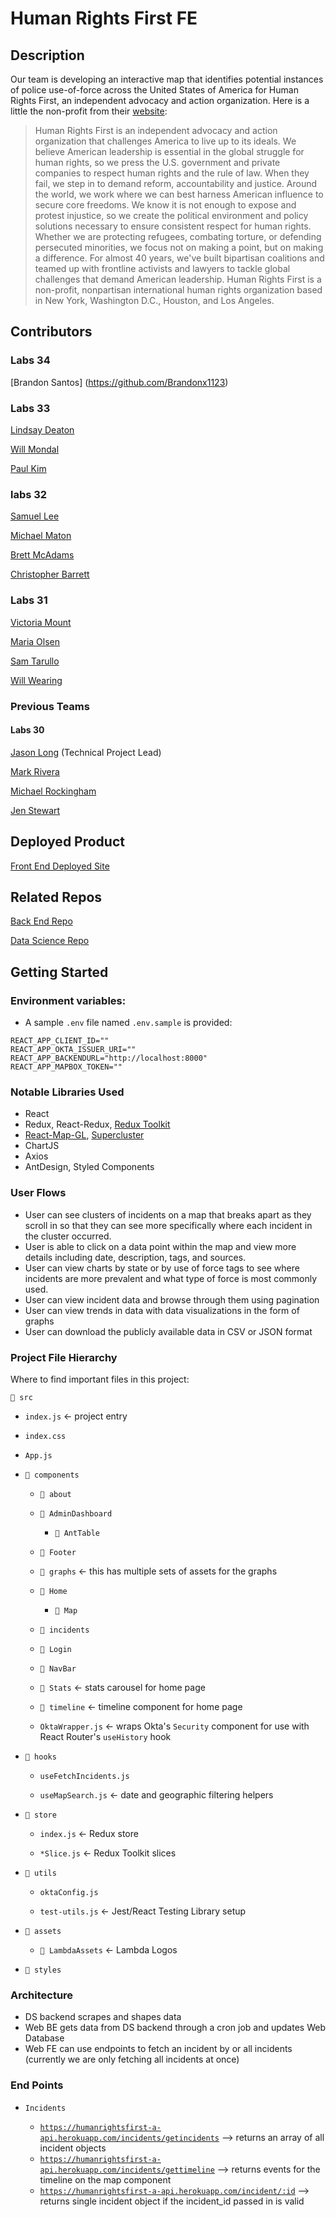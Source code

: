 # Human Rights First FE

## Description

Our team is developing an interactive map that identifies potential instances of police use-of-force across the United States of America for Human Rights First, an independent advocacy and action organization. Here is a little the non-profit from their [website](https://www.humanrightsfirst.org/about):

> Human Rights First is an independent advocacy and action organization that challenges America to live up to its ideals. We believe American leadership is essential in the global struggle for human rights, so we press the U.S. government and private companies to respect human rights and the rule of law. When they fail, we step in to demand reform, accountability and justice. Around the world, we work where we can best harness American influence to secure core freedoms.
> We know it is not enough to expose and protest injustice, so we create the political environment and policy solutions necessary to ensure consistent respect for human rights. Whether we are protecting refugees, combating torture, or defending persecuted minorities, we focus not on making a point, but on making a difference. For almost 40 years, we've built bipartisan coalitions and teamed up with frontline activists and lawyers to tackle global challenges that demand American leadership.
> Human Rights First is a non-profit, nonpartisan international human rights organization based in New York, Washington D.C., Houston, and Los Angeles.

## Contributors

### Labs 34 

[Brandon Santos] (https://github.com/Brandonx1123)

### Labs 33
[Lindsay Deaton](https://github.com/lindsay-deaton)

[Will Mondal](https://github.com/willmond-al)

[Paul Kim](https://github.com/lbu0413)


### labs 32
[Samuel Lee](https://github.com/AgentSamSA)

[Michael Maton](https://github.com/michael-maton)

[Brett McAdams](https://github.com/BrettMcAdams)

[Christopher Barrett](https://gist.github.com/Christopher-Barrett)

### Labs 31

[Victoria Mount](https://github.com/victoriamount)

[Maria Olsen](https://github.com/mcolsen)

[Sam Tarullo](https://github.com/starullo)

[Will Wearing](https://github.com/willwearing)

### Previous Teams

#### Labs 30

[Jason Long](https://github.com/jlong5795) (Technical Project Lead)

[Mark Rivera](https://github.com/MarkRivera)

[Michael Rockingham](https://github.com/mrockingham)

[Jen Stewart](https://github.com/jstewart8053)

## Deployed Product

[Front End Deployed Site](https://a.humanrightsfirst.dev/)

## Related Repos

[Back End Repo](https://github.com/Lambda-School-Labs/human-rights-first-be-a)

[Data Science Repo](https://github.com/Lambda-School-Labs/human-rights-first-ds-c)

## Getting Started

### Environment variables:

- A sample `.env` file named `.env.sample` is provided:

```
REACT_APP_CLIENT_ID=""
REACT_APP_OKTA_ISSUER_URI=""
REACT_APP_BACKENDURL="http://localhost:8000"
REACT_APP_MAPBOX_TOKEN=""
```

### Notable Libraries Used

- React
- Redux, React-Redux, [Redux Toolkit](https://redux-toolkit.js.org/)
- [React-Map-GL](https://visgl.github.io/react-map-gl/), [Supercluster](https://github.com/mapbox/supercluster)
- ChartJS
- Axios
- AntDesign, Styled Components

### User Flows

- User can see clusters of incidents on a map that breaks apart as they scroll in so that they can see more specifically where each incident in the cluster occurred.
- User is able to click on a data point within the map and view more details including date, description, tags, and sources.
- User can view charts by state or by use of force tags to see where incidents are more prevalent and what type of force is most commonly used.
- User can view incident data and browse through them using pagination
- User can view trends in data with data visualizations in the form of graphs
- User can download the publicly available data in CSV or JSON format

### Project File Hierarchy

Where to find important files in this project:

`📂 src`

- `index.js` <- project entry

- `index.css`

- `App.js`

- `📂 components`

  - `📂 about`

  - `📂 AdminDashboard`

      - `📂 AntTable`

  - `📂 Footer`

  - `📂 graphs` <- this has multiple sets of assets for the graphs

  - `📂 Home`

    - `📂 Map`

  - `📂 incidents`

  - `📂 Login`

  - `📂 NavBar`

  - `📂 Stats` <- stats carousel for home page

  - `📂 timeline` <- timeline component for home page

  - `OktaWrapper.js` <- wraps Okta's `Security` component for use with React Router's `useHistory` hook

- `📂 hooks`

  - `useFetchIncidents.js`

  - `useMapSearch.js` <- date and geographic filtering helpers

- `📂 store`

  - `index.js` <- Redux store

  - `*Slice.js` <- Redux Toolkit slices

- `📂 utils`

  - `oktaConfig.js`

  - `test-utils.js` <- Jest/React Testing Library setup

- `📂 assets`

    - `📂 LambdaAssets` <- Lambda Logos

- `📂 styles`

### Architecture

- DS backend scrapes and shapes data
- Web BE gets data from DS backend through a cron job and updates Web Database
- Web FE can use endpoints to fetch an incident by or all incidents (currently we are only fetching all incidents at once)

### End Points

- `Incidents`

  - [`https://humanrightsfirst-a-api.herokuapp.com/incidents/getincidents`](https://humanrightsfirst-a-api.herokuapp.com/incidents/getincidents) --> returns an array of all incident objects
  - [`https://humanrightsfirst-a-api.herokuapp.com/incidents/gettimeline`](https://humanrightsfirst-a-api.herokuapp.com/incidents/gettimeline`) --> returns events for the timeline on the map component
  - [`https://humanrightsfirst-a-api.herokuapp.com/incident/:id`](https://humanrightsfirst-a-api.herokuapp.com/incidents/incident/:id`) --> returns single incident object if the incident_id passed in is valid
